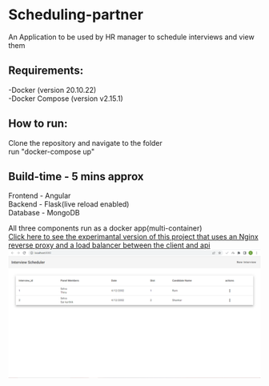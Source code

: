 # Scheduling-partner

An Application to be used by HR manager to schedule interviews and view them<br />

## Requirements: <br />

 -Docker (version 20.10.22) <br />
 -Docker Compose (version v2.15.1)<br />
 
## How to run:<br />
Clone the repository and navigate to the folder<br />
run "docker-compose up"<br />
 
## Build-time - 5 mins approx<br />

Frontend - Angular<br />
Backend - Flask(live reload enabled)<br />
Database - MongoDB<br />

All three components run as a docker app(multi-container)<br />
[Click here to see the experimantal version of this project that uses an Nginx reverse proxy and a load balancer between the client and api](https://github.com/selvakannanjr/LBExp)
![Sample Screenshot](https://github.com/Scheduling-Squad/Scheduling-partner/blob/main/snipping%20tool.PNG)

